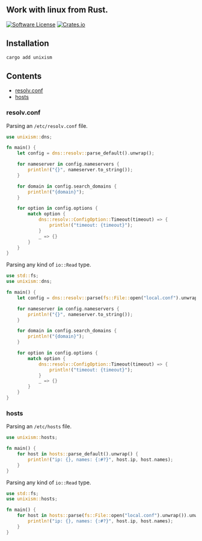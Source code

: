 ## Work with linux from Rust.

[![Software License](https://img.shields.io/badge/license-MIT-brightgreen.svg?style=flat-square)](LICENSE)
[![Crates.io](https://img.shields.io/crates/v/unixism.svg)](https://crates.io/crates/unixism)

## Installation

```bash
cargo add unixism
```

## Contents
- [resolv.conf](#resolv-conf)
- [hosts](#hosts)

### resolv.conf

Parsing an `/etc/resolv.conf` file.

```rust
use unixism::dns;

fn main() {
    let config = dns::resolv::parse_default().unwrap();

    for nameserver in config.nameservers {
        println!("{}", nameserver.to_string());
    }

    for domain in config.search_domains {
        println!("{domain}");
    }

    for option in config.options {
        match option {
            dns::resolv::ConfigOption::Timeout(timeout) => {
                println!("timeout: {timeout}");
            }
            _ => {}
        }
    }
}
```

Parsing any kind of `io::Read` type.

```rust
use std::fs;
use unixism::dns;

fn main() {
    let config = dns::resolv::parse(fs::File::open("local.conf").unwrap()).unwrap();

    for nameserver in config.nameservers {
        println!("{}", nameserver.to_string());
    }

    for domain in config.search_domains {
        println!("{domain}");
    }

    for option in config.options {
        match option {
            dns::resolv::ConfigOption::Timeout(timeout) => {
                println!("timeout: {timeout}");
            }
            _ => {}
        }
    }
}
```

### hosts

Parsing an `/etc/hosts` file.

```rust
use unixism::hosts;

fn main() {
    for host in hosts::parse_default().unwrap() {
        println!("ip: {}, names: {:#?}", host.ip, host.names);
    }
}
```

Parsing any kind of `io::Read` type.

```rust
use std::fs;
use unixism::hosts;

fn main() {
    for host in hosts::parse(fs::File::open("local.conf").unwrap()).unwrap() {
        println!("ip: {}, names: {:#?}", host.ip, host.names);
    }
}
```